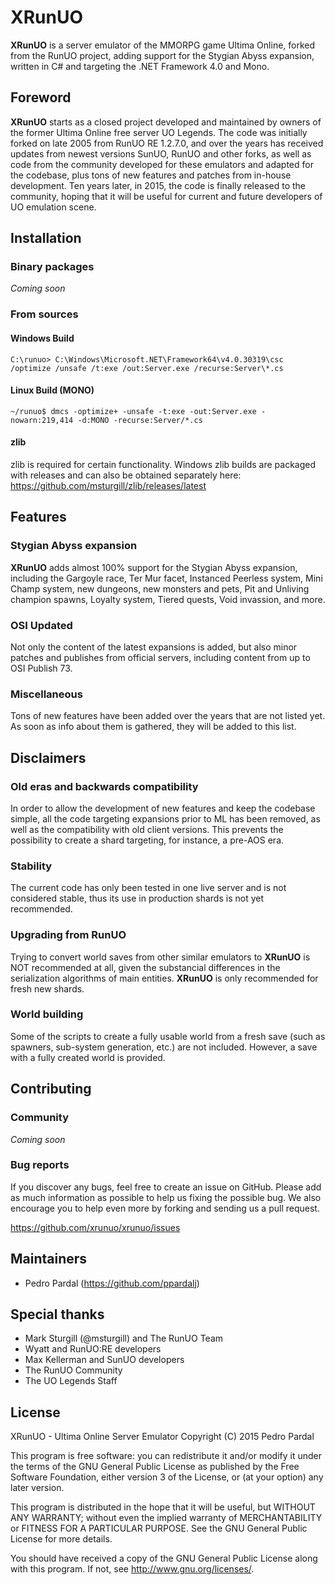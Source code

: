 XRunUO
======

**XRunUO** is a server emulator of the MMORPG game Ultima Online, forked from the RunUO project, adding support for the Stygian Abyss expansion, written in C# and targeting the .NET Framework 4.0 and Mono.

## Foreword

**XRunUO** starts as a closed project developed and maintained by owners of the former Ultima Online free server UO Legends. The code was initially forked on late 2005 from RunUO RE 1.2.7.0, and over the years has received updates from newest versions SunUO, RunUO and other forks, as well as code from the community developed for these emulators and adapted for the codebase, plus tons of new features and patches from in-house development. Ten years later, in 2015, the code is finally released to the community, hoping that it will be useful for current and future developers of UO emulation scene.

## Installation

### Binary packages

*Coming soon*

### From sources

#### Windows Build

```console
C:\runuo> C:\Windows\Microsoft.NET\Framework64\v4.0.30319\csc /optimize /unsafe /t:exe /out:Server.exe /recurse:Server\*.cs
```

#### Linux Build (MONO)

```console
~/runuo$ dmcs -optimize+ -unsafe -t:exe -out:Server.exe -nowarn:219,414 -d:MONO -recurse:Server/*.cs
```

#### zlib

zlib is required for certain functionality. Windows zlib builds are packaged with releases and can also be obtained separately here: https://github.com/msturgill/zlib/releases/latest

## Features

### Stygian Abyss expansion

**XRunUO** adds almost 100% support for the Stygian Abyss expansion, including the Gargoyle race, Ter Mur facet, Instanced Peerless system, Mini Champ system, new dungeons, new monsters and pets, Pit and Unliving champion spawns, Loyalty system, Tiered quests, Void invassion, and more.

### OSI Updated

Not only the content of the latest expansions is added, but also minor patches and publishes from official servers, including content from up to OSI Publish 73.

### Miscellaneous

Tons of new features have been added over the years that are not listed yet. As soon as info about them is gathered, they will be added to this list.

## Disclaimers

### Old eras and backwards compatibility

In order to allow the development of new features and keep the codebase simple, all the code targeting expansions prior to ML has been removed, as well as the compatibility with old client versions. This prevents the possibility to create a shard targeting, for instance, a pre-AOS era.

### Stability

The current code has only been tested in one live server and is not considered stable, thus its use in production shards is not yet recommended.

### Upgrading from RunUO

Trying to convert world saves from other similar emulators to **XRunUO** is NOT recommended at all, given the substancial differences in the serialization algorithms of main entities. **XRunUO** is only recommended for fresh new shards.

### World building

Some of the scripts to create a fully usable world from a fresh save (such as spawners, sub-system generation, etc.) are not included. However, a save with a fully created world is provided.

## Contributing

### Community

*Coming soon*

### Bug reports

If you discover any bugs, feel free to create an issue on GitHub. Please add as much information as possible to help us fixing the possible bug. We also encourage you to help even more by forking and sending us a pull request.

https://github.com/xrunuo/xrunuo/issues

## Maintainers

* Pedro Pardal (https://github.com/ppardalj)

## Special thanks

* Mark Sturgill (@msturgill) and The RunUO Team
* Wyatt and RunUO:RE developers
* Max Kellerman and SunUO developers
* The RunUO Community
* The UO Legends Staff

## License

XRunUO - Ultima Online Server Emulator
Copyright (C) 2015 Pedro Pardal

This program is free software: you can redistribute it and/or modify it under the terms of the GNU General Public License as published by the Free Software Foundation, either version 3 of the License, or (at your option) any later version.

This program is distributed in the hope that it will be useful, but WITHOUT ANY WARRANTY; without even the implied warranty of MERCHANTABILITY or FITNESS FOR A PARTICULAR PURPOSE. See the GNU General Public License for more details.

You should have received a copy of the GNU General Public License along with this program. If not, see <http://www.gnu.org/licenses/>.